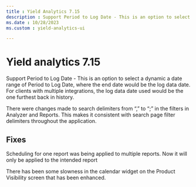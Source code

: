 ```yaml
---
title : Yield Analytics 7.15
description : Support Period to Log Date - This is an option to select a dynamic a date range of Period to Log Date, where the end date would be the log data date.
ms.date : 10/28/2023
ms.custom : yield-analytics-ui

---
```



# Yield analytics 7.15

Support Period to Log Date - This is an option to select a dynamic a
date range of Period to Log Date, where the end date would be the log
data date. For clients with multiple integrations, the log data date
used would be the one furthest back in history.

There were changes made to search delimiters from “,” to “;” in the
filters in Analyzer and Reports. This makes it consistent with search
page filter delimiters throughout the application.

## Fixes

Scheduling for one report was being applied to multiple reports. Now it
will only be applied to the intended report

There has been some slowness in the calendar widget on the Product
Visibility screen that has been enhanced.
